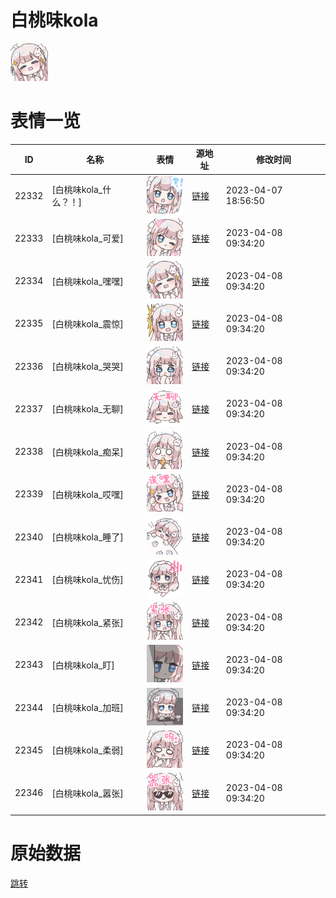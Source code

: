 # 白桃味kola

<img src="./cover.png" height="60" alt="cover" />

# 表情一览

|ID|名称|表情|源地址|修改时间|
|----|----|----|----|----|
|22332|[白桃味kola_什么？！]|<img src="./pic/022332_%5B白桃味kola_什么？！%5D.png" height="60" alt="什么？！"/>|[链接](https://i0.hdslb.com/bfs/garb/4dc8a82d6b9cc7d9e0eefed665f44aa138f13d5d.png)|2023-04-07 18:56:50|
|22333|[白桃味kola_可爱]|<img src="./pic/022333_%5B白桃味kola_可爱%5D.png" height="60" alt="可爱"/>|[链接](https://i0.hdslb.com/bfs/garb/26159a5a75e75ab149d31617a2124ec45f34ea4a.png)|2023-04-08 09:34:20|
|22334|[白桃味kola_嘿嘿]|<img src="./pic/022334_%5B白桃味kola_嘿嘿%5D.png" height="60" alt="嘿嘿"/>|[链接](https://i0.hdslb.com/bfs/garb/0affd6db29d44e96444e4077b1720f18d9eb66fb.png)|2023-04-08 09:34:20|
|22335|[白桃味kola_震惊]|<img src="./pic/022335_%5B白桃味kola_震惊%5D.png" height="60" alt="震惊"/>|[链接](https://i0.hdslb.com/bfs/garb/15e8e8770b9b008aae30704509fac44c3dc12b97.png)|2023-04-08 09:34:20|
|22336|[白桃味kola_哭哭]|<img src="./pic/022336_%5B白桃味kola_哭哭%5D.png" height="60" alt="哭哭"/>|[链接](https://i0.hdslb.com/bfs/garb/32852ed40ad4dddef3aef82276a8d7ed9871eeaa.png)|2023-04-08 09:34:20|
|22337|[白桃味kola_无聊]|<img src="./pic/022337_%5B白桃味kola_无聊%5D.png" height="60" alt="无聊"/>|[链接](https://i0.hdslb.com/bfs/garb/44e6889a55bc63fec05b80931ed4c66ff8cb57d1.png)|2023-04-08 09:34:20|
|22338|[白桃味kola_痴呆]|<img src="./pic/022338_%5B白桃味kola_痴呆%5D.png" height="60" alt="痴呆"/>|[链接](https://i0.hdslb.com/bfs/garb/2a6c638a205cf989dc8551be9f047101fd690530.png)|2023-04-08 09:34:20|
|22339|[白桃味kola_哎嘿]|<img src="./pic/022339_%5B白桃味kola_哎嘿%5D.png" height="60" alt="哎嘿"/>|[链接](https://i0.hdslb.com/bfs/garb/a8b6b751df6a76aaf1a3b056de328c48c9102ecf.png)|2023-04-08 09:34:20|
|22340|[白桃味kola_睡了]|<img src="./pic/022340_%5B白桃味kola_睡了%5D.png" height="60" alt="睡了"/>|[链接](https://i0.hdslb.com/bfs/garb/823931ebc1d52d09e04b42df0c5da4cbbdb43d9c.png)|2023-04-08 09:34:20|
|22341|[白桃味kola_忧伤]|<img src="./pic/022341_%5B白桃味kola_忧伤%5D.png" height="60" alt="忧伤"/>|[链接](https://i0.hdslb.com/bfs/garb/61af52e75737e30a125d2f9619f94249a8e8c406.png)|2023-04-08 09:34:20|
|22342|[白桃味kola_紧张]|<img src="./pic/022342_%5B白桃味kola_紧张%5D.png" height="60" alt="紧张"/>|[链接](https://i0.hdslb.com/bfs/garb/f05b2cc8a269632c030f5e4050fe347f24ebafa8.png)|2023-04-08 09:34:20|
|22343|[白桃味kola_盯]|<img src="./pic/022343_%5B白桃味kola_盯%5D.png" height="60" alt="盯"/>|[链接](https://i0.hdslb.com/bfs/garb/673064363e25e683f787cedb2410cd3725089642.png)|2023-04-08 09:34:20|
|22344|[白桃味kola_加班]|<img src="./pic/022344_%5B白桃味kola_加班%5D.png" height="60" alt="加班"/>|[链接](https://i0.hdslb.com/bfs/garb/9d978ac92649a44a84d8cb6c521da53d36714dbd.png)|2023-04-08 09:34:20|
|22345|[白桃味kola_柔弱]|<img src="./pic/022345_%5B白桃味kola_柔弱%5D.png" height="60" alt="柔弱"/>|[链接](https://i0.hdslb.com/bfs/garb/718bee7e4832ed5ec2c7088dee30d20d07764376.png)|2023-04-08 09:34:20|
|22346|[白桃味kola_嚣张]|<img src="./pic/022346_%5B白桃味kola_嚣张%5D.png" height="60" alt="嚣张"/>|[链接](https://i0.hdslb.com/bfs/garb/d0e2d21eeaf27793d9f801db69b735ec89fd61d2.png)|2023-04-08 09:34:20|

# 原始数据

[跳转](./raw.json)

